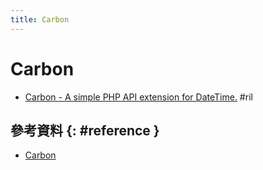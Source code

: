 ```yaml
---
title: Carbon
---
```

# Carbon

  - [Carbon \- A simple PHP API extension for DateTime\.](https://carbon.nesbot.com/) #ril

## 參考資料 {: #reference }

  - [Carbon](https://carbon.nesbot.com/)
